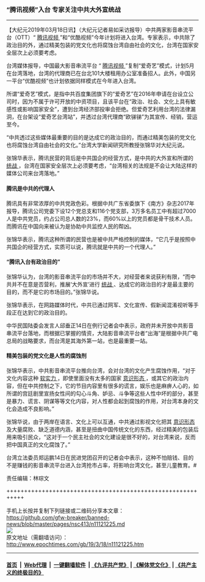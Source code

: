 ### “腾讯视频”入台 专家关注中共大外宣统战
------------------------

<p>
 【大纪元2019年03月18日讯】（大纪元记者易如采访报导）中共两家影音串流平台（OTT）“
 <a href="http://www.epochtimes.com/gb/tag/%E8%85%BE%E8%AE%AF%E8%A7%86%E9%A2%91.html">
  腾讯视频
 </a>
 ”和“优酷视频”今年计划将进入台湾。专家表示，中共除了政治目的外，通过精美包装的党文化也将腐蚀台湾自由社会的文化，台湾在国家安全层次上必须要考虑。
</p>
<p>
 台湾媒体报导，中国最大影音串流平台 “
 <a href="http://www.epochtimes.com/gb/tag/%E8%85%BE%E8%AE%AF%E8%A7%86%E9%A2%91.html">
  腾讯视频
 </a>
 ”复制“爱奇艺”模式，计划5月在台湾落地，台湾的代理商已在台北101大楼租用办公室准备招人。此外，中国另一平台“优酷视频”也计划依据同样模式在今年进入台湾。
</p>
<p>
 所谓“爱奇艺”模式，是指中共百度集团旗下的“爱奇艺”在2016年申请在台设立公司时，因为不属于许可开放的中资项目，且该平台在“政治、社会、文化上具有敏感性或影响国家安全”，遭到台湾经济部投审会拒绝。但爱奇艺利用台湾的法律漏洞，在台架设“爱奇艺台湾站”，并透过台湾代理商“欧锑锑”为其宣传、经销，营运至今。
</p>
<p>
 “中共透过这些媒体最重要的目的是达成它的政治目的，而通过精美包装的党文化也将腐蚀台湾自由社会的文化。”台湾大学新闻研究所教授张锦华对大纪元说。
</p>
<p>
 张锦华表示，腾讯民营的背后是中共国企的经营方式，是中共的大外宣和所谓的
 <a href="http://www.epochtimes.com/gb/tag/%E7%BB%9F%E6%88%98.html">
  统战
 </a>
 ，台湾在国家安全层次上必须要考虑，“台湾相关的法规是不会让大陆这样的媒体公司来台湾落地。”
</p>
<h4>
 腾讯是中共的代理人
</h4>
<p>
 腾讯具有非常浓厚的中共党政色彩。根据中共广东省委旗下《南方》杂志2017年报导，腾讯公司党委下设12个党总支和116个党支部，3万多名员工中有超过7000人是中共党员，约占公司总人数的23%，而60%以上的党员都是骨干技术人员。而腾讯在中国向来被认为是协助中共监控人民的帮凶。
</p>
<p>
 张锦华表示，腾讯这种所谓的民营也是被中共严格控制的媒体，“它几乎是按照中共国企的经营方式，实质可以说，腾讯就是中共的一个代理人。”
</p>
<h4>
 “腾讯入台有政治目的”
</h4>
<p>
 张锦华认为，台湾的影音串流平台的市场并不大，对经营者来说获利有限，“而中共并不在意是否营利，推展‘大外宣’进行
 <a href="http://www.epochtimes.com/gb/tag/%E7%BB%9F%E6%88%98.html">
  统战
 </a>
 、达成它的政治目的才是最主要的目的，而不是它的市场目的。”张锦华说。
</p>
<p>
 张锦华表示，在网路媒体时代，中共已通过网军、文化宣传、假新闻混淆视听等手段正在达到它的政治目的。
</p>
<p>
 中华民国陆委会发言人邱垂正14日在例行记者会中表示，政府并未开放中共影音串流平台落地，而根据已掌握的情资，大陆影音串流平台者“出海”是根据中共广电总局的战略要求，而台湾是其海外第一站，也是最重要一站。
</p>
<h4>
 精美包装的党文化是人性的腐蚀剂
</h4>
<p>
 张锦华表示，中共影音串流平台推向台湾，会对台湾的文化产生腐蚀作用，“对于文化内容这种
 <a href="http://www.epochtimes.com/gb/tag/%E8%BD%AF%E5%AE%9E%E5%8A%9B.html">
  软实力
 </a>
 ，即使里面没有太多的国家
 <a href="http://www.epochtimes.com/gb/tag/%E6%84%8F%E8%AF%86%E5%BD%A2%E6%80%81.html">
  意识形态
 </a>
 ，或其它的政治内容，但在中共控制之下，它的节目内容里有很多的谎言，娱乐也是麻痹人心的，如所谓的宫廷剧里宣扬女性间的勾心斗角、妒忌、斗争等这些人性中坏的部分，甚至是暴力、谎言、阴谋等等文化内容，对人性都会起到腐蚀的作用，对台湾本身的文化会造成不良影响。”
</p>
<p>
 张锦华说，由于两岸在语言、文化上可以互通，中共通过影视文化把其
 <a href="http://www.epochtimes.com/gb/tag/%E6%84%8F%E8%AF%86%E5%BD%A2%E6%80%81.html">
  意识形态
 </a>
 及大量腐败、缺乏道德内涵，甚至是扭曲中国传统文化的东西，经过精美的包装后用来吸引民众，“这对于一个民主社会的文化建设是很不好的，对台湾来说，反而把中国真正的文化腐蚀了。”
</p>
<p>
 台湾立法委员郑运鹏14日在民进党团召开的记者会中表示，这种不怕赔钱、目的不是赚钱的影音串流平台进入台湾抢市占率，将影响台湾文化，甚至儿童教育。#
</p>
<p>
 责任编辑：林琮文
</p>

+++++++++++++++++++++++++++++++++++++++++++++++++++++++++++<br/><br/>
手机上长按并复制下列链接或二维码分享本文章：<br/>
https://github.com/gfw-breaker/banned-news/blob/master/pages/nsc413/n11121225.md <br/>
<a href='https://github.com/gfw-breaker/banned-news/blob/master/pages/nsc413/n11121225.md'><img src='https://github.com/gfw-breaker/banned-news/blob/master/pages/nsc413/n11121225.md.png'/></a> <br/>
原文地址（需翻墙访问）：http://www.epochtimes.com/gb/19/3/18/n11121225.htm


------------------------
#### [首页](https://github.com/gfw-breaker/banned-news/blob/master/README.md) &nbsp;|&nbsp; [Web代理](https://github.com/labour-camp/helloworld) &nbsp;|&nbsp; [一键翻墙软件](https://github.com/gfw-breaker/nogfw/blob/master/README.md) &nbsp;| [《九评共产党》](https://github.com/gfw-breaker/9ping.md/blob/master/README.md#九评之一评共产党是什么) | [《解体党文化》](https://github.com/gfw-breaker/jtdwh.md/blob/master/README.md) | [《共产主义的终极目的》](https://github.com/gfw-breaker/gczydzjmd.md/blob/master/README.md)

